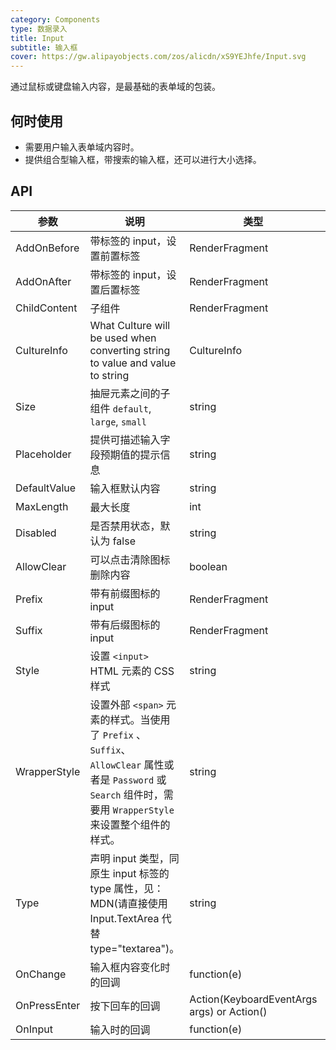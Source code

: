 ```yaml
---
category: Components
type: 数据录入
title: Input
subtitle: 输入框
cover: https://gw.alipayobjects.com/zos/alicdn/xS9YEJhfe/Input.svg
---
```


通过鼠标或键盘输入内容，是最基础的表单域的包装。

## 何时使用

- 需要用户输入表单域内容时。
- 提供组合型输入框，带搜索的输入框，还可以进行大小选择。


## API

| 参数             | 说明                                         | 类型          | 默认值    |
| ---------------- | -------------------------------------------- | ------------- | --------- |
| AddOnBefore | 带标签的 input，设置前置标签                               | RenderFragment        | -         |
| AddOnAfter            | 带标签的 input，设置后置标签           | RenderFragment         |
| ChildContent            |子组件           | RenderFragment         |-       |
| CultureInfo          | What Culture will be used when converting string to value and value to string           | CultureInfo         | CultureInfo.CurrentCulture       |
| Size |抽屉元素之间的子组件  `default`, `large`, `small`        | string        | -         |
| Placeholder              |提供可描述输入字段预期值的提示信息        | string        | -        |
| DefaultValue |输入框默认内容                              | string        | -         |
| MaxLength |最大长度        | int         |
| Disabled |是否禁用状态，默认为 false                               | string        | -         |
| AllowClear |可以点击清除图标删除内容                               | boolean        | false         |
| Prefix | 带有前缀图标的 input                               | RenderFragment        | -        |
| Suffix | 带有后缀图标的 input                               | RenderFragment        | -         |
| Style | 设置 `<input>` HTML 元素的 CSS 样式 | string | - |  |
| WrapperStyle | 设置外部 `<span>` 元素的样式。当使用了 `Prefix` 、 `Suffix`、 `AllowClear` 属性或者是 `Password` 或 `Search` 组件时，需要用 `WrapperStyle` 来设置整个组件的样式。  | string | - |  |
| Type            |声明 input 类型，同原生 input 标签的 type 属性，见：MDN(请直接使用 Input.TextArea 代替 type="textarea")。         | string  | -         |
| OnChange |输入框内容变化时的回调                                | function(e)        | -        |
| OnPressEnter | 按下回车的回调                              | Action(KeyboardEventArgs args) or Action()        | -         |
| OnInput |输入时的回调                               | function(e)        | -         |


